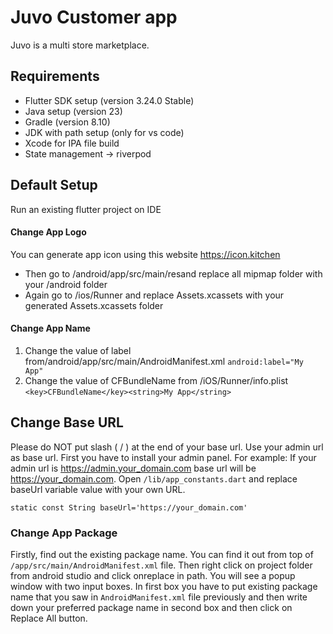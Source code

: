 # Juvo Customer app 

Juvo is a multi store marketplace.

## Requirements
*  Flutter SDK setup (version 3.24.0 Stable)
*  Java setup (version 23)
*  Gradle (version 8.10)
*  JDK with path setup (only for vs code)
*  Xcode for IPA file build
*  State management -> riverpod

## Default Setup
Run an existing flutter project on IDE

#### Change App Logo

You can generate app icon using this website https://icon.kitchen
* Then go to /android/app/src/main/resand replace all mipmap folder with your /android folder
*  Again go to /ios/Runner and replace Assets.xcassets with your generated Assets.xcassets folder

#### Change App Name

1. Change the value of label from/android/app/src/main/AndroidManifest.xml
 `android:label="My App"`
2. Change the value of CFBundleName from /iOS/Runner/info.plist
 `<key>CFBundleName</key><string>My App</string>`

## Change Base URL

Please do NOT put slash ( / ) at the end of your base url. Use your admin url as base url. First you have to install your admin panel. For example: If your admin url is https://admin.your_domain.com base url will be https://your_domain.com. Open `/lib/app_constants.dart` and replace baseUrl variable value with your own URL.

`static const String baseUrl='https://your_domain.com'`


### Change App Package
Firstly, find out the existing package name. You can find it out from top of `/app/src/main/AndroidManifest.xml` file. Then right click on project folder from android studio and click onreplace in path. You will see a popup window with two input boxes. In first box you have to put existing package name that you saw in `AndroidManifest.xml` file previously and then write down your preferred package name in second box and then click on Replace All button.
